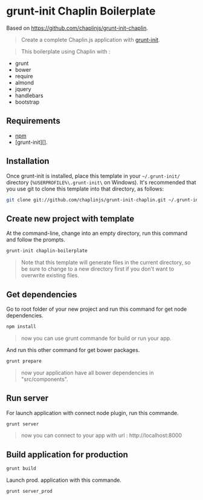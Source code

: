 # grunt-init Chaplin Boilerplate
Based on https://github.com/chaplinjs/grunt-init-chaplin.

> Create a complete Chaplin.js application with [grunt-init](http://gruntjs.com/project-scaffolding).

> This boilerplate using Chaplin with :

- grunt
- bower
- require
- almond
- jquery
- handlebars
- bootstrap

## Requirements

- [npm](https://npmjs.org/)
- [grunt-init][].


## Installation

Once grunt-init is installed, place this template in your `~/.grunt-init/`
directory (`%USERPROFILE%\.grunt-init\` on Windows). It's recommended that you
use git to clone this template into that directory, as follows:

```sh
git clone git://github.com/chaplinjs/grunt-init-chaplin.git ~/.grunt-init/chaplin-boilerplate
```


## Create new project with template

At the command-line, change into an empty directory, run this command
and follow the prompts.

```sh
grunt-init chaplin-boilerplate
```

> Note that this template will generate files in the current directory, so
be sure to change to a new directory first if you don't want to overwrite
existing files.


## Get dependencies

Go to root folder of your new project and run this command for get node dependencies.

```sh
npm install
```

> now you can use grunt commande for build or run your app.


And run this other command for get bower packages.

```sh
grunt prepare
```

> now your application have all bower dependencies in "src/components".


## Run server

For launch application with connect node plugin, run this commande.

```sh
grunt server
```

> now you can connect to your app with url : http://localhost:8000

## Build application for production

```sh
grunt build
```

Launch prod. application with this commande.

```sh
grunt server_prod
```

